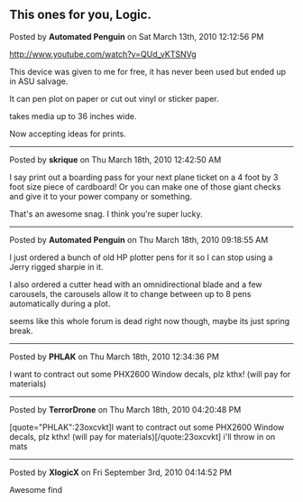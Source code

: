 ## This ones for you, Logic.
Posted by **Automated Penguin** on Sat March 13th, 2010 12:12:56 PM

<!-- m --><a class="postlink" href="http://www.youtube.com/watch?v=QUd_vKTSNVg">http://www.youtube.com/watch?v=QUd_vKTSNVg</a><!-- m -->

This device was given to me for free, it has never been used but ended up in ASU salvage.

It can pen plot on paper or cut out vinyl or sticker paper.

takes media up to 36 inches wide. 

Now accepting ideas for prints.

--------------------------------------------------------------------------------

Posted by **skrique** on Thu March 18th, 2010 12:42:50 AM

I say print out a boarding pass for your next plane ticket on a 4 foot by 3 foot size piece of cardboard! Or you can make one of those giant checks and give it to your power company or something.

That's an awesome snag. I think  you're super lucky.

--------------------------------------------------------------------------------

Posted by **Automated Penguin** on Thu March 18th, 2010 09:18:55 AM

I just ordered a bunch of old HP plotter pens for it so I can stop using a Jerry rigged sharpie in it.

I also ordered a cutter head with an omnidirectional blade and a few carousels, the carousels allow it to change between up to 8 pens automatically during a plot.

seems like this whole forum is dead right now though, maybe its just spring break.

--------------------------------------------------------------------------------

Posted by **PHLAK** on Thu March 18th, 2010 12:34:36 PM

I want to contract out some PHX2600 Window decals, plz kthx!  (will pay for materials)

--------------------------------------------------------------------------------

Posted by **TerrorDrone** on Thu March 18th, 2010 04:20:48 PM

[quote="PHLAK":23oxcvkt]I want to contract out some PHX2600 Window decals, plz kthx!  (will pay for materials)[/quote:23oxcvkt]
i'll throw in on mats

--------------------------------------------------------------------------------

Posted by **XlogicX** on Fri September 3rd, 2010 04:14:52 PM

Awesome find

